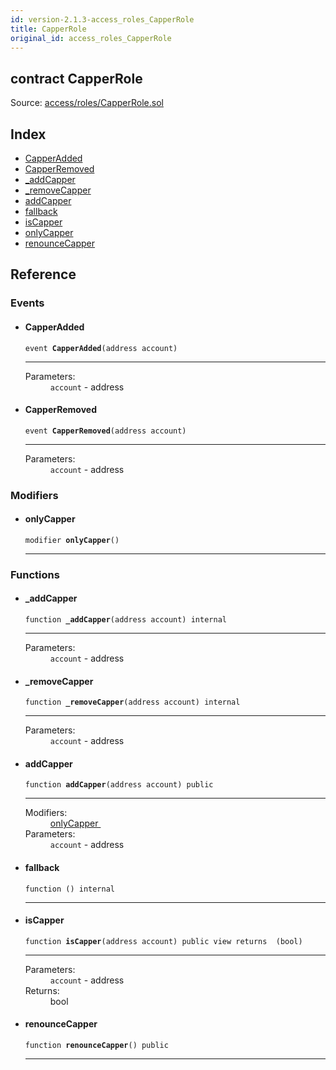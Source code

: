 ```yaml
---
id: version-2.1.3-access_roles_CapperRole
title: CapperRole
original_id: access_roles_CapperRole
---
```


<div class="contract-doc"><div class="contract"><h2 class="contract-header"><span class="contract-kind">contract</span> CapperRole</h2><div class="source">Source: <a href="https://github.com/OpenZeppelin/zeppelin-solidity/blob/v2.1.3/contracts/access/roles/CapperRole.sol" target="_blank">access/roles/CapperRole.sol</a></div></div><div class="index"><h2>Index</h2><ul><li><a href="access_roles_CapperRole.html#CapperAdded">CapperAdded</a></li><li><a href="access_roles_CapperRole.html#CapperRemoved">CapperRemoved</a></li><li><a href="access_roles_CapperRole.html#_addCapper">_addCapper</a></li><li><a href="access_roles_CapperRole.html#_removeCapper">_removeCapper</a></li><li><a href="access_roles_CapperRole.html#addCapper">addCapper</a></li><li><a href="access_roles_CapperRole.html#">fallback</a></li><li><a href="access_roles_CapperRole.html#isCapper">isCapper</a></li><li><a href="access_roles_CapperRole.html#onlyCapper">onlyCapper</a></li><li><a href="access_roles_CapperRole.html#renounceCapper">renounceCapper</a></li></ul></div><div class="reference"><h2>Reference</h2><div class="events"><h3>Events</h3><ul><li><div class="item event"><span id="CapperAdded" class="anchor-marker"></span><h4 class="name">CapperAdded</h4><div class="body"><code class="signature">event <strong>CapperAdded</strong><span>(address account) </span></code><hr/><dl><dt><span class="label-parameters">Parameters:</span></dt><dd><div><code>account</code> - address</div></dd></dl></div></div></li><li><div class="item event"><span id="CapperRemoved" class="anchor-marker"></span><h4 class="name">CapperRemoved</h4><div class="body"><code class="signature">event <strong>CapperRemoved</strong><span>(address account) </span></code><hr/><dl><dt><span class="label-parameters">Parameters:</span></dt><dd><div><code>account</code> - address</div></dd></dl></div></div></li></ul></div><div class="modifiers"><h3>Modifiers</h3><ul><li><div class="item modifier"><span id="onlyCapper" class="anchor-marker"></span><h4 class="name">onlyCapper</h4><div class="body"><code class="signature">modifier <strong>onlyCapper</strong><span>() </span></code><hr/></div></div></li></ul></div><div class="functions"><h3>Functions</h3><ul><li><div class="item function"><span id="_addCapper" class="anchor-marker"></span><h4 class="name">_addCapper</h4><div class="body"><code class="signature">function <strong>_addCapper</strong><span>(address account) </span><span>internal </span></code><hr/><dl><dt><span class="label-parameters">Parameters:</span></dt><dd><div><code>account</code> - address</div></dd></dl></div></div></li><li><div class="item function"><span id="_removeCapper" class="anchor-marker"></span><h4 class="name">_removeCapper</h4><div class="body"><code class="signature">function <strong>_removeCapper</strong><span>(address account) </span><span>internal </span></code><hr/><dl><dt><span class="label-parameters">Parameters:</span></dt><dd><div><code>account</code> - address</div></dd></dl></div></div></li><li><div class="item function"><span id="addCapper" class="anchor-marker"></span><h4 class="name">addCapper</h4><div class="body"><code class="signature">function <strong>addCapper</strong><span>(address account) </span><span>public </span></code><hr/><dl><dt><span class="label-modifiers">Modifiers:</span></dt><dd><a href="access_roles_CapperRole.html#onlyCapper">onlyCapper </a></dd><dt><span class="label-parameters">Parameters:</span></dt><dd><div><code>account</code> - address</div></dd></dl></div></div></li><li><div class="item function"><span id="fallback" class="anchor-marker"></span><h4 class="name">fallback</h4><div class="body"><code class="signature">function <strong></strong><span>() </span><span>internal </span></code><hr/></div></div></li><li><div class="item function"><span id="isCapper" class="anchor-marker"></span><h4 class="name">isCapper</h4><div class="body"><code class="signature">function <strong>isCapper</strong><span>(address account) </span><span>public </span><span>view </span><span>returns  (bool) </span></code><hr/><dl><dt><span class="label-parameters">Parameters:</span></dt><dd><div><code>account</code> - address</div></dd><dt><span class="label-return">Returns:</span></dt><dd>bool</dd></dl></div></div></li><li><div class="item function"><span id="renounceCapper" class="anchor-marker"></span><h4 class="name">renounceCapper</h4><div class="body"><code class="signature">function <strong>renounceCapper</strong><span>() </span><span>public </span></code><hr/></div></div></li></ul></div></div></div>
